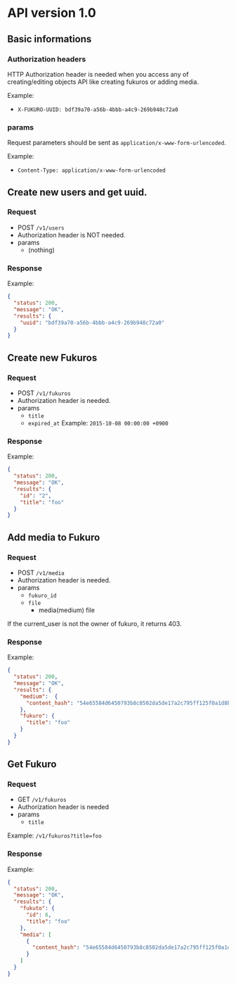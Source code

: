 # API version 1.0

## Basic informations
### Authorization headers
HTTP Authorization header is needed when you access any of creating/editing objects API like creating fukuros or adding media.

Example:
  - `X-FUKURO-UUID: bdf39a70-a56b-4bbb-a4c9-269b948c72a0`

### params
Request parameters should be sent as `application/x-www-form-urlencoded`.

Example:
  - `Content-Type: application/x-www-form-urlencoded`

## Create new users and get uuid.

### Request
- POST `/v1/users`
- Authorization header is NOT needed.
- params
  - (nothing)

### Response
Example:

```json
{
  "status": 200,
  "message": "OK",
  "results": {
    "uuid": "bdf39a70-a56b-4bbb-a4c9-269b948c72a0"
  }
}
```

## Create new Fukuros

### Request
- POST `/v1/fukuros`
- Authorization header is needed.
- params
  - `title`
  - `expired_at`
    Example: `2015-10-08 00:00:00 +0900`

### Response
Example:

```json
{
  "status": 200,
  "message": "OK",
  "results": {
    "id": "2",
    "title": "foo"
  }
}
```

## Add media to Fukuro

### Request
- POST `/v1/media`
- Authorization header is needed.
- params
  - `fukuro_id`
  - `file`
    - media(medium) file

If the current_user is not the owner of fukuro, it returns 403.

### Response
Example:

```json
{
  "status": 200,
  "message": "OK",
  "results": {
    "medium":  {
      "content_hash": "54e65584d6450793b8c8502da5de17a2c795ff125f0a1d8bffa679dd3cf53e75"
    },
    "fukuro": {
      "title": "foo"
    }
  }
}
```

## Get Fukuro

### Request
- GET `/v1/fukuros`
- Authorization header is needed
- params
  - `title`

Example:
`/v1/fukuros?title=foo`

### Response
Example:

```json
{
  "status": 200,
  "message": "OK",
  "results": {
    "fukuto": {
      "id": 6,
      "title": "foo"
    },
    "media": [
      {
        "content_hash": "54e65584d6450793b8c8502da5de17a2c795ff125f0a1d8bffa679dd3cf53e75"
      }
    ]
  }
}
```
